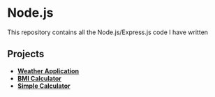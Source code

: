 # Node.js

This repository contains all the Node.js/Express.js code I have written

## Projects

- **[Weather Application](WeatherProject\index.js)**
- **[BMI Calculator](BMI-calculator\index.js)**
- **[Simple Calculator](calculator-in-node.js\calculator.js)**